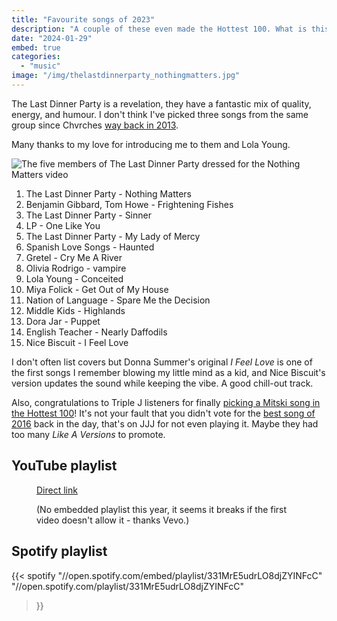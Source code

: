 ```yaml
---
title: "Favourite songs of 2023"
description: "A couple of these even made the Hottest 100. What is this, a crossover episode?"
date: "2024-01-29"
embed: true
categories: 
  - "music"
image: "/img/thelastdinnerparty_nothingmatters.jpg"
---
```


The Last Dinner Party is a revelation, they have a fantastic mix of quality, energy, and humour. I don't think I've picked three songs from the same group since Chvrches [way back in 2013](/2014/01/favourite-songs-of-2013/).

Many thanks to my love for introducing me to them and Lola Young.

![The five members of The Last Dinner Party dressed for the Nothing Matters video](/img/thelastdinnerparty_nothingmatters.jpg "The Last Dinner Party - Nothing Matters")

1. The Last Dinner Party - Nothing Matters
2. Benjamin Gibbard, Tom Howe - Frightening Fishes
3. The Last Dinner Party - Sinner
4. LP - One Like You
5. The Last Dinner Party - My Lady of Mercy
6. Spanish Love Songs - Haunted
7. Gretel - Cry Me A River
8. Olivia Rodrigo - vampire
9. Lola Young - Conceited
10. Miya Folick - Get Out of My House
11. Nation of Language - Spare Me the Decision
12. Middle Kids - Highlands
13. Dora Jar - Puppet
14. English Teacher - Nearly Daffodils
15. Nice Biscuit - I Feel Love

I don't often list covers but Donna Summer's original *I Feel Love* is one of the first songs I remember blowing my little mind as a kid, and Nice Biscuit's version updates the sound while keeping the vibe. A good chill-out track.

Also, congratulations to Triple J listeners for finally [picking a Mitski song in the Hottest 100](//en.wikipedia.org/wiki/Triple_J_Hottest_100,_2023)! It's not your fault that you didn't vote for the [best song of 2016](/2017/01/favourite-songs-of-2016/) back in the day, that's on JJJ for not even playing it. Maybe they had too many *Like A Versions* to promote.

## YouTube playlist
<figure class="embed">
    <figcaption><a href="//www.youtube.com/playlist?list=PL1QX4WW14gfB1qR8AYMraY4DqwM4gSnJ0" title="YouTube" target="_blank">Direct link</a></figcaption>
    <p class="addendum">(No embedded playlist this year, it seems it breaks if the first video doesn't allow it - thanks Vevo.)</p>
</figure>

## Spotify playlist
{{< spotify
  "//open.spotify.com/embed/playlist/331MrE5udrLO8djZYINFcC"
  "//open.spotify.com/playlist/331MrE5udrLO8djZYINFcC"
>}}
